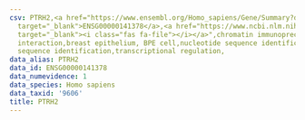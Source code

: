 ```yaml
---
csv: PTRH2,<a href="https://www.ensembl.org/Homo_sapiens/Gene/Summary?db=core;g=ENSG00000141378"
  target="_blank">ENSG00000141378</a>,<a href="https://www.ncbi.nlm.nih.gov/pubmed/22863008"
  target="_blank"><i class="fas fa-file"></i></a>",chromatin immunoprecipitation assay,direct
  interaction,breast epithelium, BPE cell,nucleotide sequence identification,nucleotide
  sequence identification,transcriptional regulation,
data_alias: PTRH2
data_id: ENSG00000141378
data_numevidence: 1
data_species: Homo sapiens
data_taxid: '9606'
title: PTRH2
---
```


